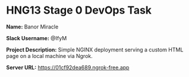 # HNG13 Stage 0 DevOps Task

**Name:** Banor Miracle

**Slack Username:** @IfyM 


**Project Description:** Simple NGINX deployment serving a custom HTML page on a local machine via Ngrok.  


**Server URL:** https://01cf92dea689.ngrok-free.app
